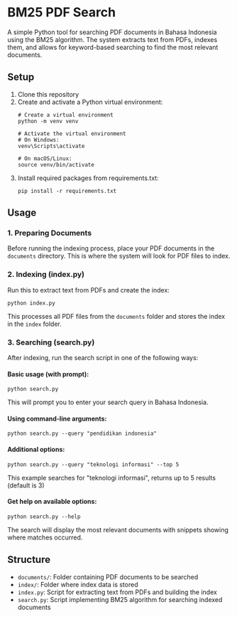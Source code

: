 # BM25 PDF Search

A simple Python tool for searching PDF documents in Bahasa Indonesia using the BM25 algorithm. The system extracts text from PDFs, indexes them, and allows for keyword-based searching to find the most relevant documents.

## Setup

1. Clone this repository
2. Create and activate a Python virtual environment:
   ```
   # Create a virtual environment
   python -m venv venv
   
   # Activate the virtual environment
   # On Windows:
   venv\Scripts\activate
   
   # On macOS/Linux:
   source venv/bin/activate
   ```
3. Install required packages from requirements.txt:
   ```
   pip install -r requirements.txt
   ```

## Usage

### 1. Preparing Documents

Before running the indexing process, place your PDF documents in the `documents` directory. This is where the system will look for PDF files to index.

### 2. Indexing (index.py)

Run this to extract text from PDFs and create the index:

```
python index.py
```

This processes all PDF files from the `documents` folder and stores the index in the `index` folder.

### 3. Searching (search.py)

After indexing, run the search script in one of the following ways:

#### Basic usage (with prompt):
```
python search.py
```
This will prompt you to enter your search query in Bahasa Indonesia.

#### Using command-line arguments:
```
python search.py --query "pendidikan indonesia"
```

#### Additional options:
```
python search.py --query "teknologi informasi" --top 5
```

This example searches for "teknologi informasi", returns up to 5 results (default is 3)

#### Get help on available options:
```
python search.py --help
```

The search will display the most relevant documents with snippets showing where matches occurred.

## Structure

- `documents/`: Folder containing PDF documents to be searched
- `index/`: Folder where index data is stored
- `index.py`: Script for extracting text from PDFs and building the index
- `search.py`: Script implementing BM25 algorithm for searching indexed documents
